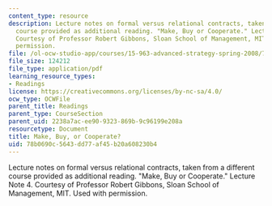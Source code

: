 ```yaml
---
content_type: resource
description: Lecture notes on formal versus relational contracts, taken from a different
  course provided as additional reading. "Make, Buy or Cooperate." Lecture Note 4.
  Courtesy of Professor Robert Gibbons, Sloan School of Management, MIT. Used with
  permission.
file: /ol-ocw-studio-app/courses/15-963-advanced-strategy-spring-2008/78b0690c5643dd77af45b20a608230b4_gibbons4.pdf
file_size: 124212
file_type: application/pdf
learning_resource_types:
- Readings
license: https://creativecommons.org/licenses/by-nc-sa/4.0/
ocw_type: OCWFile
parent_title: Readings
parent_type: CourseSection
parent_uid: 2238a7ac-ee90-9323-869b-9c96199e208a
resourcetype: Document
title: Make, Buy, or Cooperate?
uid: 78b0690c-5643-dd77-af45-b20a608230b4
---
```

Lecture notes on formal versus relational contracts, taken from a different course provided as additional reading. "Make, Buy or Cooperate." Lecture Note 4. Courtesy of Professor Robert Gibbons, Sloan School of Management, MIT. Used with permission.